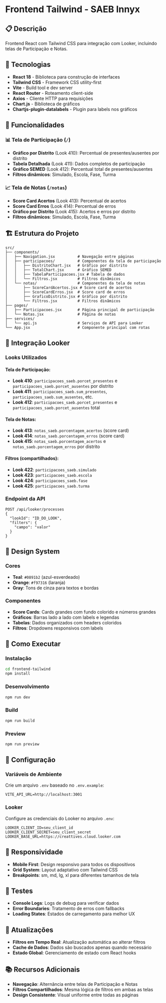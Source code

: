 # Frontend Tailwind - SAEB Innyx

## 📋 Descrição
Frontend React com Tailwind CSS para integração com Looker, incluindo telas de Participação e Notas.

## 🚀 Tecnologias
- **React 18** - Biblioteca para construção de interfaces
- **Tailwind CSS** - Framework CSS utility-first
- **Vite** - Build tool e dev server
- **React Router** - Roteamento client-side
- **Axios** - Cliente HTTP para requisições
- **Chart.js** - Biblioteca de gráficos
- **Chartjs-plugin-datalabels** - Plugin para labels nos gráficos

## 🎯 Funcionalidades

### 📊 Tela de Participação (`/`)
- **Gráfico por Distrito** (Look 410): Percentual de presentes/ausentes por distrito
- **Tabela Detalhada** (Look 411): Dados completos de participação
- **Gráfico SEMED** (Look 412): Percentual total de presentes/ausentes
- **Filtros dinâmicos**: Simulado, Escola, Fase, Turma

### 📈 Tela de Notas (`/notas`)
- **Score Card Acertos** (Look 413): Percentual de acertos
- **Score Card Erros** (Look 414): Percentual de erros  
- **Gráfico por Distrito** (Look 415): Acertos e erros por distrito
- **Filtros dinâmicos**: Simulado, Escola, Fase, Turma

## 🏗️ Estrutura do Projeto

```
src/
├── components/
│   ├── Navigation.jsx          # Navegação entre páginas
│   ├── participacoes/          # Componentes da tela de participação
│   │   ├── DistritoChart.jsx   # Gráfico por distrito
│   │   ├── TotalChart.jsx      # Gráfico SEMED
│   │   ├── TabelaParticipacoes.jsx # Tabela de dados
│   │   └── Filtros.jsx         # Filtros dinâmicos
│   └── notas/                  # Componentes da tela de notas
│       ├── ScoreCardAcertos.jsx # Score card de acertos
│       ├── ScoreCardErros.jsx  # Score card de erros
│       ├── GraficoDistrito.jsx # Gráfico por distrito
│       └── Filtros.jsx         # Filtros dinâmicos
├── pages/
│   ├── Participacoes.jsx       # Página principal de participação
│   └── Notas.jsx               # Página de notas
├── services/
│   └── api.js                  # Serviços de API para Looker
└── App.jsx                     # Componente principal com rotas
```

## 🔌 Integração Looker

### Looks Utilizados

#### Tela de Participação:
- **Look 410**: `participacoes_saeb.porcet_presentes` e `participacoes_saeb.porcet_ausentes` por distrito
- **Look 411**: `participacoes_saeb.sum_presentes`, `participacoes_saeb.sum_ausentes`, etc.
- **Look 412**: `participacoes_saeb.porcet_presentes` e `participacoes_saeb.porcet_ausentes` total

#### Tela de Notas:
- **Look 413**: `notas_saeb.porcentagem_acertos` (score card)
- **Look 414**: `notas_saeb.porcentagem_erros` (score card)
- **Look 415**: `notas_saeb.porcentagem_acertos` e `notas_saeb.porcentagem_erros` por distrito

#### Filtros (compartilhados):
- **Look 422**: `participacoes_saeb.simulado`
- **Look 423**: `participacoes_saeb.escola`
- **Look 424**: `participacoes_saeb.fase`
- **Look 425**: `participacoes_saeb.turma`

### Endpoint da API
```
POST /api/looker/processes
{
  "lookId": "ID_DO_LOOK",
  "filters": {
    "campo": "valor"
  }
}
```

## 🎨 Design System

### Cores
- **Teal**: `#0891b2` (azul-esverdeado)
- **Orange**: `#f97316` (laranja)
- **Gray**: Tons de cinza para textos e bordas

### Componentes
- **Score Cards**: Cards grandes com fundo colorido e números grandes
- **Gráficos**: Barras lado a lado com labels e legendas
- **Tabelas**: Dados organizados com headers coloridos
- **Filtros**: Dropdowns responsivos com labels

## 🚀 Como Executar

### Instalação
```bash
cd frontend-tailwind
npm install
```

### Desenvolvimento
```bash
npm run dev
```

### Build
```bash
npm run build
```

### Preview
```bash
npm run preview
```

## 🔧 Configuração

### Variáveis de Ambiente
Crie um arquivo `.env` baseado no `.env.example`:
```env
VITE_API_URL=http://localhost:3001
```

### Looker
Configure as credenciais do Looker no arquivo `.env`:
```env
LOOKER_CLIENT_ID=seu_client_id
LOOKER_CLIENT_SECRET=seu_client_secret
LOOKER_BASE_URL=https://creattives.cloud.looker.com
```

## 📱 Responsividade
- **Mobile First**: Design responsivo para todos os dispositivos
- **Grid System**: Layout adaptativo com Tailwind CSS
- **Breakpoints**: sm, md, lg, xl para diferentes tamanhos de tela

## 🧪 Testes
- **Console Logs**: Logs de debug para verificar dados
- **Error Boundaries**: Tratamento de erros com fallbacks
- **Loading States**: Estados de carregamento para melhor UX

## 🔄 Atualizações
- **Filtros em Tempo Real**: Atualização automática ao alterar filtros
- **Cache de Dados**: Dados são buscados apenas quando necessário
- **Estado Global**: Gerenciamento de estado com React hooks

## 📚 Recursos Adicionais
- **Navegação**: Alternância entre telas de Participação e Notas
- **Filtros Compartilhados**: Mesma lógica de filtros em ambas as telas
- **Design Consistente**: Visual uniforme entre todas as páginas
